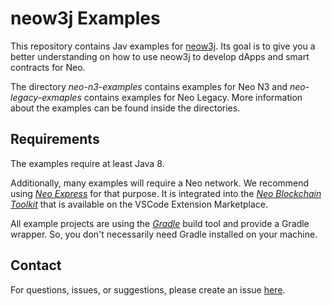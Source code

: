 # neow3j Examples

This repository contains Jav examples for [neow3j](https://github.com/neow3j/neow3j). Its goal is
to give you a better understanding on how to use neow3j to develop dApps and smart contracts for 
Neo.

The directory *neo-n3-examples* contains examples for Neo N3 and *neo-legacy-exmaples* contains
examples for Neo Legacy. More information about the examples can be found inside the directories.


## Requirements

The examples require at least Java 8. 

Additionally, many examples will require a Neo network. We
recommend using [*Neo Express*](https://github.com/neo-project/neo-express) for that purpose. It
is integrated into the [*Neo Blockchain Toolkit*](https://marketplace.visualstudio.com/items?itemName=ngd-seattle.neo-blockchain-toolkit)
that is available on the VSCode Extension Marketplace. 

All example projects are using the [*Gradle*](https://gradle.org/) build tool and provide a
Gradle wrapper. So, you don't necessarily need Gradle installed on your machine.


## Contact

For questions, issues, or suggestions, please create an issue [here](https://github.com/neow3j/neow3j/issues).
